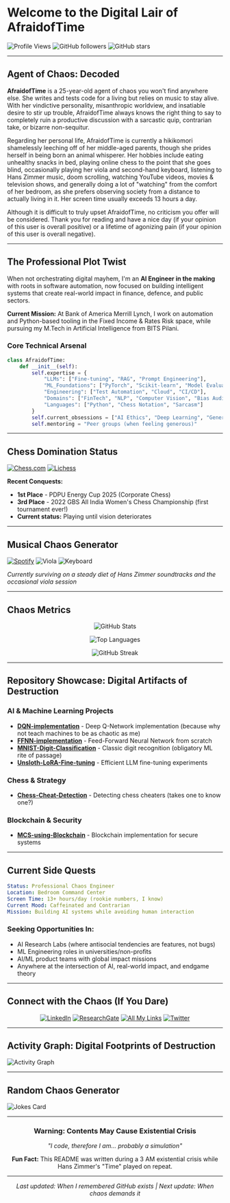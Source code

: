 # Welcome to the Digital Lair of AfraidofTime

![Profile Views](https://komarev.com/ghpvc/?username=0xafraidoftime&color=red&style=for-the-badge&label=Chaos%20Witnesses)
![GitHub followers](https://img.shields.io/github/followers/0xafraidoftime?style=for-the-badge&color=ff6b6b)
![GitHub stars](https://img.shields.io/github/stars/0xafraidoftime?style=for-the-badge&color=ffd93d)

---

## Agent of Chaos: Decoded

**AfraidofTime** is a 25-year-old agent of chaos you won't find anywhere else. She writes and tests code for a living but relies on music to stay alive. With her vindictive personality, misanthropic worldview, and insatiable desire to stir up trouble, AfraidofTime always knows the right thing to say to completely ruin a productive discussion with a sarcastic quip, contrarian take, or bizarre non-sequitur.

Regarding her personal life, AfraidofTime is currently a hikikomori shamelessly leeching off of her middle-aged parents, though she prides herself in being born an animal whisperer. Her hobbies include eating unhealthy snacks in bed, playing online chess to the point that she goes blind, occasionally playing her viola and second-hand keyboard, listening to Hans Zimmer music, doom scrolling, watching YouTube videos, movies & television shows, and generally doing a lot of "watching" from the comfort of her bedroom, as she prefers observing society from a distance to actually living in it. Her screen time usually exceeds 13 hours a day.

Although it is difficult to truly upset AfraidofTime, no criticism you offer will be considered. Thank you for reading and have a nice day (if your opinion of this user is overall positive) or a lifetime of agonizing pain (if your opinion of this user is overall negative).

---

## The Professional Plot Twist

When not orchestrating digital mayhem, I'm an **AI Engineer in the making** with roots in software automation, now focused on building intelligent systems that create real-world impact in finance, defence, and public sectors. 

**Current Mission:** At Bank of America Merrill Lynch, I work on automation and Python-based tooling in the Fixed Income & Rates Risk space, while pursuing my M.Tech in Artificial Intelligence from BITS Pilani.

### Core Technical Arsenal
```python
class AfraidofTime:
    def __init__(self):
        self.expertise = {
            "LLMs": ["Fine-tuning", "RAG", "Prompt Engineering"],
            "ML_Foundations": ["PyTorch", "Scikit-learn", "Model Evaluation"],
            "Engineering": ["Test Automation", "Cloud", "CI/CD"],
            "Domains": ["FinTech", "NLP", "Computer Vision", "Bias Audits"],
            "Languages": ["Python", "Chess Notation", "Sarcasm"]
        }
        self.current_obsessions = ["AI Ethics", "Deep Learning", "Generative Models"]
        self.mentoring = "Peer groups (when feeling generous)"
```

---

## Chess Domination Status

[![Chess.com](https://img.shields.io/badge/Chess.com-it__gets__better-green?style=for-the-badge&logo=chess.com)](https://www.chess.com/member/it_gets_better)
[![Lichess](https://img.shields.io/badge/Lichess-it__gets__better-black?style=for-the-badge&logo=lichess)](https://lichess.org/@/it_gets_better)

**Recent Conquests:**
- **1st Place** - PDPU Energy Cup 2025 (Corporate Chess)
- **3rd Place** - 2022 GBS All India Women's Chess Championship (first tournament ever!)
- **Current status:** Playing until vision deteriorates

---

## Musical Chaos Generator

[![Spotify](https://img.shields.io/badge/Hans%20Zimmer%20Addict-1DB954?style=for-the-badge&logo=spotify&logoColor=white)](https://open.spotify.com/playlist/3GF7oPu8pjIddtQQhJcnM8)
![Viola](https://img.shields.io/badge/Viola%20Player-8B5A3C?style=for-the-badge)
![Keyboard](https://img.shields.io/badge/Second--Hand%20Keyboard-000000?style=for-the-badge&logo=piano&logoColor=white)

*Currently surviving on a steady diet of Hans Zimmer soundtracks and the occasional viola session*

---

## Chaos Metrics

<div align="center">

![GitHub Stats](https://github-readme-stats.vercel.app/api?username=0xafraidoftime&show_icons=true&theme=radical&hide_border=true&count_private=true)

![Top Languages](https://github-readme-stats.vercel.app/api/top-langs/?username=0xafraidoftime&layout=compact&theme=radical&hide_border=true)

![GitHub Streak](https://streak-stats.demolab.com/?user=0xafraidoftime&theme=radical&hide_border=true)

</div>

---

## Repository Showcase: Digital Artifacts of Destruction

### AI & Machine Learning Projects
- **[DQN-implementation](https://github.com/0xafraidoftime/DQN-implementation)** - Deep Q-Network implementation (because why not teach machines to be as chaotic as me)
- **[FFNN-implementation](https://github.com/0xafraidoftime/FFNN-implementation)** - Feed-Forward Neural Network from scratch
- **[MNIST-Digit-Classification](https://github.com/0xafraidoftime/MNIST-Digit-Classification)** - Classic digit recognition (obligatory ML rite of passage)
- **[Unsloth-LoRA-Fine-tuning](https://github.com/0xafraidoftime/Unsloth-LoRA-Fine-tuning)** - Efficient LLM fine-tuning experiments

### Chess & Strategy
- **[Chess-Cheat-Detection](https://github.com/0xafraidoftime/Chess-Cheat-Detection)** - Detecting chess cheaters (takes one to know one?)

### Blockchain & Security
- **[MCS-using-Blockchain](https://github.com/0xafraidoftime/MCS-using-Blockchain)** - Blockchain implementation for secure systems

---

## Current Side Quests

```yaml
Status: Professional Chaos Engineer
Location: Bedroom Command Center
Screen Time: 13+ hours/day (rookie numbers, I know)
Current Mood: Caffeinated and Contrarian
Mission: Building AI systems while avoiding human interaction
```

### Seeking Opportunities In:
- AI Research Labs (where antisocial tendencies are features, not bugs)
- ML Engineering roles in universities/non-profits
- AI/ML product teams with global impact missions
- Anywhere at the intersection of AI, real-world impact, and endgame theory

---

## Connect with the Chaos (If You Dare)

<div align="center">

[![LinkedIn](https://img.shields.io/badge/Professional%20Facade-0077B5?style=for-the-badge&logo=linkedin&logoColor=white)](https://www.linkedin.com/in/ankita-pal-70a269157/)
[![ResearchGate](https://img.shields.io/badge/Academic%20Credentials-00CCBB?style=for-the-badge&logo=researchgate&logoColor=white)](https://www.researchgate.net/profile/Ankita-Pal-8?ev=hdr_xprf)
[![All My Links](https://img.shields.io/badge/Everything%20Else-FF5722?style=for-the-badge)](https://allmylinks.com/afraidoftime)
[![Twitter](https://img.shields.io/badge/Hot%20Takes-1DA1F2?style=for-the-badge&logo=twitter&logoColor=white)](https://x.com/afraidoftime_)

</div>

---

## Activity Graph: Digital Footprints of Destruction

![Activity Graph](https://github-readme-activity-graph.vercel.app/graph?username=0xafraidoftime&theme=redical&hide_border=true)

---

## Random Chaos Generator

![Jokes Card](https://readme-jokes.vercel.app/api?theme=radical)

---

<div align="center">

### Warning: Contents May Cause Existential Crisis

*"I code, therefore I am... probably a simulation"*

**Fun Fact:** This README was written during a 3 AM existential crisis while Hans Zimmer's "Time" played on repeat.

---

*Last updated: When I remembered GitHub exists | Next update: When chaos demands it*

</div>
